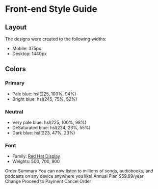 # Front-end Style Guide

## Layout

The designs were created to the following widths:

-   Mobile: 375px
-   Desktop: 1440px

## Colors

### Primary

-   Pale blue: hsl(225, 100%, 94%)
-   Bright blue: hsl(245, 75%, 52%)

### Neutral

-   Very pale blue: hsl(225, 100%, 98%)
-   DeSaturated blue: hsl(224, 23%, 55%)
-   Dark blue: hsl(223, 47%, 23%)

### Font

-   Family: [Red Hat Display](https://fonts.google.com/specimen/Red+Hat+Display)
-   Weights: 500, 700, 900


Order Summary You can now listen to millions of songs, audiobooks, and
podcasts on any device anywhere you like! Annual Plan $59.99/year Change
Proceed to Payment Cancel Order

